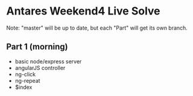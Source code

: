 Antares Weekend4 Live Solve
===

Note: "master" will be up to date, but each "Part" will get its own branch.

Part 1 (morning)
---
- basic node/express server
- angularJS controller
- ng-click
- ng-repeat
- $index
